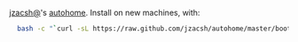 [jzacsh@](http://jzacsh.com/)'s [autohome](http://github.com/jzacsh/autohome).
Install on new machines, with:
```bash
  bash -c "`curl -sL https://raw.github.com/jzacsh/autohome/master/bootstrap.sh` jzacsh/dotfiles"
```
